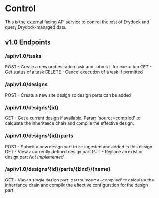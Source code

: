 # Control #

This is the external facing API service to control the rest
of Drydock and query Drydock-managed data.


## v1.0 Endpoints ##

### /api/v1.0/tasks ###

POST - Create a new orchestration task and submit it for execution
GET - Get status of a task
DELETE - Cancel execution of a task if permitted


### /api/v1.0/designs ###

POST - Create a new site design so design parts can be added

### /api/v1.0/designs/{id}

GET - Get a current design if available. Param 'source=compiled' to calculate the inheritance chain and compile the effective design.

### /api/v1.0/designs/{id}/parts

POST - Submit a new design part to be ingested and added to this design
GET - View a currently defined design part
PUT - Replace an existing design part *Not Implemented*

### /api/v1.0/designs/{id}/parts/{kind}/{name}

GET - View a single design part. param 'source=compiled' to calculate the inheritance chain and compile the effective configuration for the design part.